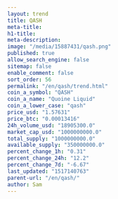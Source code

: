 ```yaml
---
layout: trend
title: QASH
meta-title: 
h1-title: 
meta-description: 
image: "/media/15887431/qash.png"
published: true
allow_search_engine: false
sitemap: false
enable_comment: false
sort_order: 56
permalink: "/en/qash/trend.html"
coin_a_symbol: "QASH"
coin_a_name: "Quoine Liquid"
coin_a_lower_case: "qash"
price_usd: "1.57631"
price_btc: "0.00013416"
24h_volume_usd: "18905300.0"
market_cap_usd: "1000000000.0"
total_supply: "1000000000.0"
available_supply: "350000000.0"
percent_change_1h: "0.31"
percent_change_24h: "12.2"
percent_change_7d: "-6.67"
last_updated: "1517140763"
parent-url: "/en/qash/"
author: Sam
---
```


